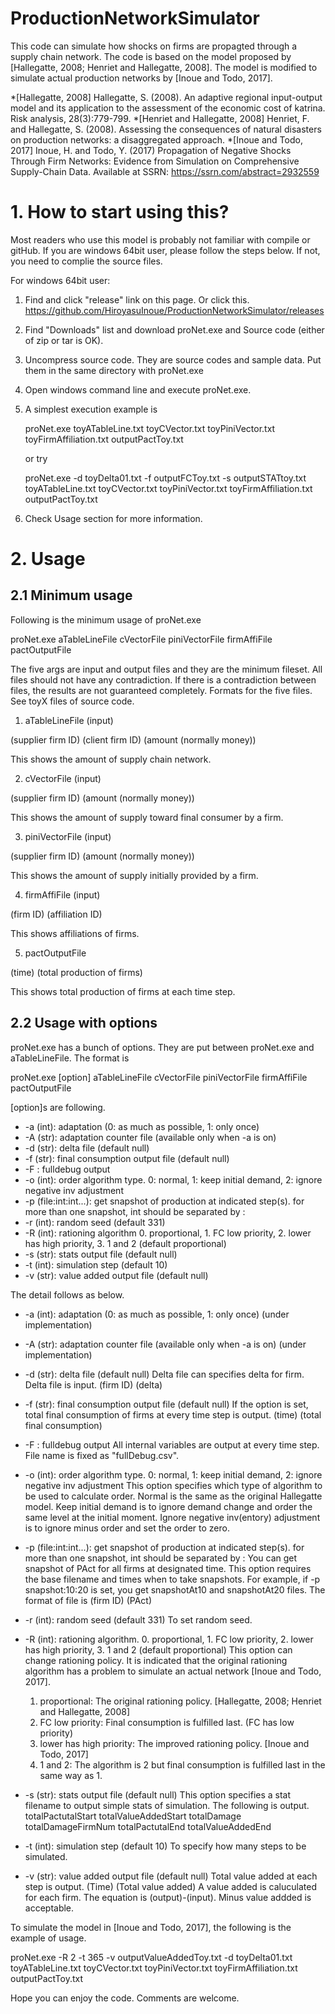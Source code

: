 # ProductionNetworkSimulator
This code can simulate how shocks on firms are propagted through a supply chain network. The code is based on the model proposed by [Hallegatte, 2008; Henriet and Hallegatte, 2008]. The model is modified to simulate actual production networks by [Inoue and Todo, 2017].

*[Hallegatte, 2008] Hallegatte, S. (2008). An adaptive regional input-output model and its application to the assessment of the economic cost of katrina. Risk analysis, 28(3):779-799.
*[Henriet and Hallegatte, 2008] Henriet, F. and Hallegatte, S. (2008). Assessing the consequences of natural disasters on production networks: a disaggregated approach.
*[Inoue and Todo, 2017] Inoue, H. and Todo, Y. (2017) Propagation of Negative Shocks Through Firm Networks: Evidence from Simulation on Comprehensive Supply-Chain Data. Available at SSRN: https://ssrn.com/abstract=2932559

# 1. How to start using this?

Most readers who use this model is probably not familiar with compile or gitHub. If you are windows 64bit user, please follow the steps below. If not, you need to complie the source files.

For windows 64bit user:
1. Find and click "release" link on this page. Or click this. https://github.com/HiroyasuInoue/ProductionNetworkSimulator/releases
2. Find "Downloads" list and download proNet.exe and Source code (either of zip or tar is OK).
3. Uncompress source code. They are source codes and sample data. Put them in the same directory with proNet.exe
4. Open windows command line and execute proNet.exe.
5. A simplest execution example is

   proNet.exe toyATableLine.txt toyCVector.txt toyPiniVector.txt toyFirmAffiliation.txt outputPactToy.txt

   or try

   proNet.exe -d toyDelta01.txt -f outputFCToy.txt -s outputSTATtoy.txt toyATableLine.txt toyCVector.txt toyPiniVector.txt toyFirmAffiliation.txt outputPactToy.txt

6. Check Usage section for more information.

# 2. Usage

## 2.1 Minimum usage

Following is the minimum usage of proNet.exe

proNet.exe aTableLineFile cVectorFile piniVectorFile firmAffiFile pactOutputFile

The five args are input and output files and they are the minimum fileset. All files should not have any contradiction. If there is a contradiction between files, the results are not guaranteed completely. Formats for the five files. See toyX files of source code.

1. aTableLineFile (input)

(supplier firm ID) (client firm ID) (amount (normally money))

This shows the amount of supply chain network.

2. cVectorFile (input)

(supplier firm ID) (amount (normally money))

This shows the amount of supply toward final consumer by a firm.

3. piniVectorFile (input)

(supplier firm ID) (amount (normally money))

This shows the amount of supply initially provided by a firm.

4. firmAffiFile (input)

(firm ID) (affiliation ID)

This shows affiliations of firms.

5. pactOutputFile

(time) (total production of firms)

This shows total production of firms at each time step.

## 2.2 Usage with options

proNet.exe has a bunch of options. They are put between proNet.exe and aTableLineFile. The format is

proNet.exe [option] aTableLineFile cVectorFile piniVectorFile firmAffiFile pactOutputFile

[option]s are following.
* -a (int): adaptation (0: as much as possible, 1: only once)
* -A (str): adaptation counter file (available only when -a is on)
* -d (str): delta file (default null)
* -f (str): final consumption output file (default null)
* -F : fulldebug output
* -o (int): order algorithm type. 0: normal, 1: keep initial demand, 2: ignore negative inv adjustment
* -p (file:int:int...): get snapshot of production at indicated step(s). for more than one snapshot, int should be separated by :
* -r (int): random seed (default 331)
* -R (int): rationing algorithm 0. proportional, 1. FC low priority, 2. lower has high priority, 3. 1 and 2 (default proportional)
* -s (str): stats output file (default null)
* -t (int): simulation step (default 10)
* -v (str): value added output file (default null)

The detail follows as below.

* -a (int): adaptation (0: as much as possible, 1: only once)
(under implementation)

* -A (str): adaptation counter file (available only when -a is on)
(under implementation)

* -d (str): delta file (default null)
Delta file can specifies delta for firm. Delta file is input.
(firm ID) (delta)

* -f (str): final consumption output file (default null)
If the option is set, total final consumption of firms at every time step is output.
(time) (total final consumption)

* -F : fulldebug output
All internal variables are output at every time step. File name is fixed as "fullDebug.csv".

* -o (int): order algorithm type. 0: normal, 1: keep initial demand, 2: ignore negative inv adjustment
This option specifies which type of algorithm to be used to calculate order. Normal is the same as the original Hallegatte model. Keep initial demand is to ignore demand change and order the same level at the initial moment. Ignore negative inv(entory) adjustment is to ignore minus order and set the order to zero.

* -p (file:int:int...): get snapshot of production at indicated step(s). for more than one snapshot, int should be separated by :
You can get snapshot of PAct for all firms at designated time. This option requires the base filename and times when to take snapshots. For example, if
-p snapshot:10:20 
is set, you get snapshotAt10 and snapshotAt20 files.
The format of file is
(firm ID) (PAct)

* -r (int): random seed (default 331)
To set random seed.

* -R (int): rationing algorithm. 0. proportional, 1. FC low priority, 2. lower has high priority, 3. 1 and 2 (default proportional)
This option can change rationing policy. It is indicated that the original rationing algorithm has a problem to simulate an actual network [Inoue and Todo, 2017].
	1. proportional: The original rationing policy. [Hallegatte, 2008; Henriet and Hallegatte, 2008]
	2. FC low priority: Final consumption is fulfilled last. (FC has low priority)
	3. lower has high priority: The improved rationing policy. [Inoue and Todo, 2017]
	4. 1 and 2: The algorithm is 2 but final consumption is fulfilled last in the same way as 1.

* -s (str): stats output file (default null)
This option specifies a stat filename to output simple stats of simulation. The following is output.
totalPactutalStart
totalValueAddedStart
totalDamage
totalDamageFirmNum
totalPactutalEnd
totalValueAddedEnd

* -t (int): simulation step (default 10)
To specify how many steps to be simulated.

* -v (str): value added output file (default null)
Total value added at each step is output.
(Time) (Total value added)
A value added is caluculated for each firm. The equation is (output)-(input). Minus value addded is acceptable.



To simulate the model in [Inoue and Todo, 2017], the following is the example of usage.

proNet.exe -R 2 -t 365 -v outputValueAddedToy.txt -d toyDelta01.txt toyATableLine.txt toyCVector.txt toyPiniVector.txt toyFirmAffiliation.txt outputPactToy.txt


Hope you can enjoy the code.
Comments are welcome.
